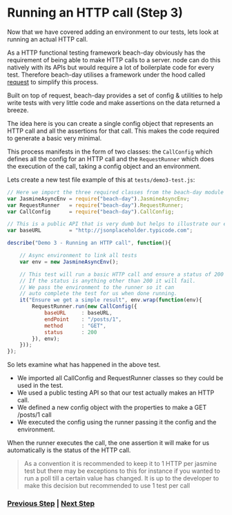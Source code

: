 # Running an HTTP call (Step 3)

Now that we have covered adding an environment to our tests, lets look at running an actual HTTP call.

As a HTTP functional testing framework beach-day obviously has the requirement of being able to make HTTP calls to a server. node can do this natively with its APIs but would require a lot of boilerplate code for every test.
Therefore beach-day utilises a framework under the hood called [request](https://github.com/request/request) to simplify this process.

Built on top of request, beach-day provides a set of config & utilities to help write tests with very little code and make assertions on the data returned a breeze.

The idea here is you can create a single config object that represents an HTTP call and all the assertions for that call. This makes the code required to generate a basic very minimal.

This process manifests in the form of two classes: the `CallConfig` which defines all the config for an HTTP call and the `RequestRunner` which does the execution of the call, taking a config object and an environment.

Lets create a new test file example of this at `tests/demo3-test.js`:
```javascript
// Here we import the three required classes from the beach-day module
var JasmineAsyncEnv = require("beach-day").JasmineAsyncEnv;
var RequestRunner   = require("beach-day").RequestRunner;
var CallConfig      = require("beach-day").CallConfig;

// This is a public API that is very dumb but helps to illustrate our examples
var baseURL         = "http://jsonplaceholder.typicode.com";

describe("Demo 3 - Running an HTTP call", function(){

    // Async environment to link all tests
    var env = new JasmineAsyncEnv();

    // This test will run a basic HTTP call and ensure a status of 200
    // If the status is anything other than 200 it will fail.
    // We pass the environment to the runner so it can
    // auto complete the test for us when done running.
    it("Ensure we get a simple result", env.wrap(function(env){
        RequestRunner.run(new CallConfig({
            baseURL     : baseURL,
            endPoint    : "/posts/1",
            method      : "GET",
            status      : 200
        }), env);
    }));
});
```


So lets examine what has happened in the above test. 

 - We imported all CallConfig and RequestRunner classes so they could be used in the test. 
 - We used a public testing API so that our test actually makes an HTTP call. 
 - We defined a new config object with the properties to make a GET /posts/1 call
 - We executed the config using the runner passing it the config and the environment. 

When the runner executes the call, the one assertion it will make for us automatically is the status of the HTTP call.

> As a convention it is recommended to keep it to 1 HTTP per jasmine test but there may be exceptions to this for instance if you wanted to run a poll till a certain value has changed.
> It is up to the developer to make this decision but recommended to use 1 test per call

### [Previous Step](step2.md) | [Next Step](step4.md)